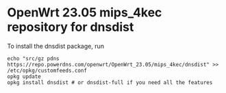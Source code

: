 OpenWrt 23.05 mips_4kec repository for dnsdist
========

To install the dnsdist package, run

```
echo "src/gz pdns https://repo.powerdns.com/openwrt/OpenWrt_23.05/mips_4kec/dnsdist" >> /etc/opkg/customfeeds.conf
opkg update
opkg install dnsdist # or dnsdist-full if you need all the features
```
